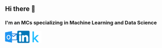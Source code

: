 ## Hi there 👋

### I'm an MCs specializing in Machine Learning and Data Science


<a href="mailto:aviveiros2012@gmail.com">
  <img align="left" alt="Guilherme email" width="40px" src="https://raw.githubusercontent.com/FallenFoil/FallenFoil/master/assets/hotmail.svg" />
</a>
<a href="https://www.linkedin.com/in/guilherme-viveiros-28985418b/">
  <img align="left" alt="Guilherme LinkedIn" width="40px" src="https://raw.githubusercontent.com/FallenFoil/FallenFoil/master/assets/linkedin.svg" />
</a>
<a href="https://www.kaggle.com/guilhermeviveiros/">
  <img align="left" alt="Guilherme Kaggle" width="40px" src="https://github.com/GuilhermeViveiros/GuilhermeViveiros/blob/master/k.png" />
</a>

<br />
<br />

<!--

Here are some ideas to get you started:

- 🔭 I’m currently doing my disseration on 

- 🌱 I’m always learning new Machine Learning techniques

- 👯 I’m looking to collaborate on ...

- 🤔 I’m looking for help with ...

- 😄 Pronouns: ...
- ⚡ Fun fact: ...

-->

